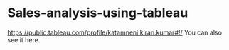 # Sales-analysis-using-tableau
https://public.tableau.com/profile/katamneni.kiran.kumar#!/ You can also see it here.
